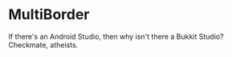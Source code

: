 MultiBorder
===========

If there's an Android Studio, then why isn't there a Bukkit Studio? Checkmate, atheists.